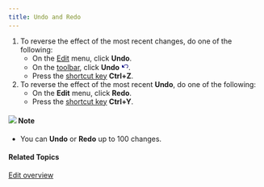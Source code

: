 ```yaml
---
title: Undo and Redo
---
```


1. To reverse the effect of the most recent changes, do one of the following:
   * On the [Edit](overview) menu, click **Undo**.
   * On the [toolbar](../../toolbar/toolbar), click **Undo** ![](../../../images/054.png).
   * Press the [shortcut key](../../shortcuts/all) **Ctrl+Z**.
1. To reverse the effect of the most recent **Undo**, do one of the following:
   * On the **Edit** menu, click **Redo**.
   * Press the [shortcut key](../../shortcuts/all) **Ctrl+Y**.

#### ![](../../../images/001.png) **Note**
- You can **Undo** or **Redo** up to 100 changes.

#### **Related Topics**
[Edit overview](overview)